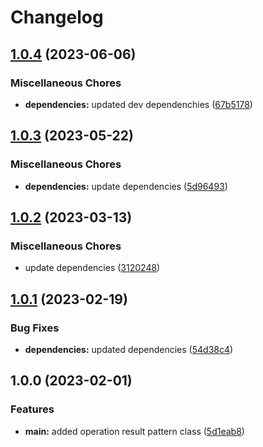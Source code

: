 # Changelog

## [1.0.4](https://github.com/Sefrancois/result/compare/v1.0.3...v1.0.4) (2023-06-06)


### Miscellaneous Chores

* **dependencies:** updated dev dependenchies ([67b5178](https://github.com/Sefrancois/result/commit/67b5178b1e641f60383c621251cecaaa726e2548))

## [1.0.3](https://github.com/Sefrancois/result/compare/v1.0.2...v1.0.3) (2023-05-22)


### Miscellaneous Chores

* **dependencies:** update dependencies ([5d96493](https://github.com/Sefrancois/result/commit/5d96493cb720c06fa7ab4ada94adde0e542fc8ec))

## [1.0.2](https://github.com/Sefrancois/result/compare/v1.0.1...v1.0.2) (2023-03-13)


### Miscellaneous Chores

* update dependencies ([3120248](https://github.com/Sefrancois/result/commit/3120248266fa10667a87f7cca8dac9792da3032c))

## [1.0.1](https://github.com/Sefrancois/result/compare/v1.0.0...v1.0.1) (2023-02-19)


### Bug Fixes

* **dependencies:** updated dependencies ([54d38c4](https://github.com/Sefrancois/result/commit/54d38c40098d7cacd0f08c940d82f8b57131c56c))

## 1.0.0 (2023-02-01)


### Features

* **main:** added operation result pattern class ([5d1eab8](https://github.com/Sefrancois/result/commit/5d1eab88b1231343491e688062c15b5f00b0ae42))
